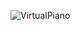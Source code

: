 ![VirtualPiano](https://user-images.githubusercontent.com/61329467/110533811-6d2c5500-812f-11eb-97f4-d464873059f2.PNG)